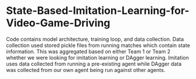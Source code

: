 # State-Based-Imitation-Learning-for-Video-Game-Driving
Code contains model architecture, training loop, and data collection. Data collection used stored pickle files from running matches which contain state information. This was aggregated based on either Team 1 or Team 2
whether we were looking for imitation learning or DAgger learning. Imitation uses data collected from running a pre-existing agent while DAgger data was collected from our own agent being run against other agents.
